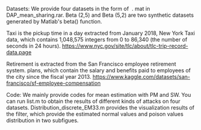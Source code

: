 Datasets:
We provide four datasets in the form of  . mat in DAP_mean_sharing.rar.
Beta (2,5) and Beta (5,2) are two synthetic datasets generated by Matlab's beta() function.

Taxi is the pickup time in a day extracted from January 2018, New York
Taxi data, which contains 1,048,575 integers from 0 to 86,340 (the number of seconds in 24 hours). https://www.nyc.gov/site/tlc/about/tlc-trip-record-data.page
 

Retirement is extracted from the San Francisco employee retirement system.
plans, which contain the salary and benefits paid to employees of the city since the fiscal year 2013. https://www.kaggle.com/datasets/san-francisco/sf-employee-compensation


Code: We mainly provide codes for mean estimation with PM and SW. You can run list.m to obtain the results of different kinds of attacks on four datasets. Distribution_discrete_EM33.m provides the visualization results of the filter, which provide the estimated normal values and poison values distribution in two subfigues.
